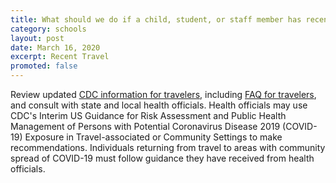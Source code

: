 ```yaml
---
title: What should we do if a child, student, or staff member has recently traveled to an area with COVID-19 or has a family member who has traveled to an area with COVID-19?
category: schools
layout: post
date: March 16, 2020
excerpt: Recent Travel
promoted: false
---
```


Review updated [CDC information for travelers](https://www.cdc.gov/coronavirus/2019-ncov/travelers/index.html), including [FAQ for travelers](https://www.cdc.gov/coronavirus/2019-ncov/travelers/faqs.html), and consult with state and local health officials. Health officials may use CDC's Interim US Guidance for Risk Assessment and Public Health Management of Persons with Potential Coronavirus Disease 2019 (COVID-19) Exposure in Travel-associated or Community Settings to make recommendations. Individuals returning from travel to areas with community spread of COVID-19 must follow guidance they have received from health officials.

